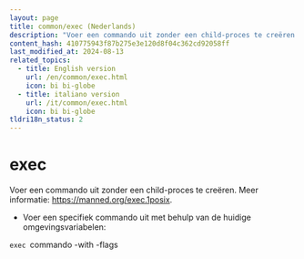 ```yaml
---
layout: page
title: common/exec (Nederlands)
description: "Voer een commando uit zonder een child-proces te creëren."
content_hash: 410775943f87b275e3e120d8f04c362cd92058ff
last_modified_at: 2024-08-13
related_topics:
  - title: English version
    url: /en/common/exec.html
    icon: bi bi-globe
  - title: italiano version
    url: /it/common/exec.html
    icon: bi bi-globe
tldri18n_status: 2
---
```

# exec

Voer een commando uit zonder een child-proces te creëren.
Meer informatie: <https://manned.org/exec.1posix>.

- Voer een specifiek commando uit met behulp van de huidige omgevingsvariabelen:

`exec `<span class="tldr-var badge badge-pill bg-dark-lm bg-white-dm text-white-lm text-dark-dm font-weight-bold">commando -with -flags</span>
